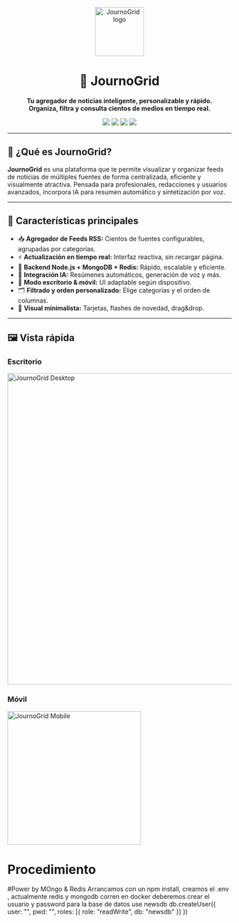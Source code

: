 
<p align="center">
  <img src="https://user-images.githubusercontent.com/1670112/177870185-bf05e0c5-52a3-4638-8a11-c3b36cd54a7a.png" height="110" alt="JournoGrid logo">
</p>

<h1 align="center">📰 JournoGrid</h1>
<p align="center">
  <b>Tu agregador de noticias inteligente, personalizable y rápido.<br>Organiza, filtra y consulta cientos de medios en tiempo real.</b>
</p>
<p align="center">
  <a href="https://nodejs.org/"><img src="https://img.shields.io/badge/Node.js-18.x-brightgreen?logo=node.js"></a>
  <a href="https://www.mongodb.com/"><img src="https://img.shields.io/badge/MongoDB-%20v6.0-success?logo=mongodb"></a>
  <a href="https://redis.io/"><img src="https://img.shields.io/badge/Redis-7.x-critical?logo=redis"></a>
  <a href="https://github.com/youruser/JournoGrid/blob/main/LICENSE"><img src="https://img.shields.io/github/license/youruser/JournoGrid?color=blue"></a>
</p>

---

## 🌟 ¿Qué es JournoGrid?

**JournoGrid** es una plataforma que te permite visualizar y organizar feeds de noticias de múltiples fuentes de forma centralizada, eficiente y visualmente atractiva. Pensada para profesionales, redacciones y usuarios avanzados, incorpora IA para resumen automático y sintetización por voz.

---

## 🚀 Características principales

- 📥 **Agregador de Feeds RSS:** Cientos de fuentes configurables, agrupadas por categorías.
- ⚡ **Actualización en tiempo real:** Interfaz reactiva, sin recargar página.
- 💾 **Backend Node.js + MongoDB + Redis:** Rápido, escalable y eficiente.
- 🧠 **Integración IA:** Resúmenes automáticos, generación de voz y más.
- 📱 **Modo escritorio & móvil:** UI adaptable según dispositivo.
- 🗂️ **Filtrado y orden personalizado:** Elige categorías y el orden de columnas.
- 🎨 **Visual minimalista:** Tarjetas, flashes de novedad, drag&drop.

---

## 🖼️ Vista rápida

### Escritorio
<img src="https://user-images.githubusercontent.com/1670112/177870222-1844477c-cb04-4c72-a21e-fb82e34b0e82.png" width="700" alt="JournoGrid Desktop" />

### Móvil
<img src="https://user-images.githubusercontent.com/1670112/177870242-55a6a6ed-b8ba-4f16-8de3-04d77991dc87.png" width="300" alt="JournoGrid Mobile" />












# Procedimiento
#Power by MOngo & Redis
Arrancamos con un npm install, creamos el .env , actualmente  redis y mongodb corren en docker  deberemos crear el usuario y password  para la base de datos
use newsdb
db.createUser({
  user: "",
  pwd: "",
  roles: [{ role: "readWrite", db: "newsdb" }]
})